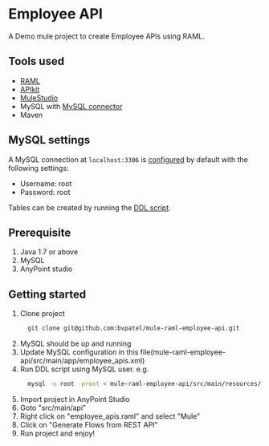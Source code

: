 Employee API
=================

A Demo mule project to create Employee APIs using RAML.

Tools used
----------
  * [RAML](http://mulesoft.org)
  * [APIkit](http://www.mulesoft.org/documentation/display/current/APIkit)
  * [MuleStudio](http://www.mulesoft.com/mule-studio)
  * MySQL with [MySQL connector](http://mvnrepository.com/artifact/mysql/mysql-connector-java)
  * Maven
  
MySQL settings
----------------

A MySQL connection at `localhost:3306` is [configured](https://github.com/bvpatel/mule-raml-employee-api/blob/master/src/main/app/employee_apis.xml) by default with the following settings:
 * Username: root
 * Password: root

Tables can be created by running the [DDL script](https://github.com/bvpatel/mule-raml-employee-api/blob/master/src/main/resources/ddl.sql).

Prerequisite
-------------
1. Java 1.7 or above
2. MySQL
3. AnyPoint studio


Getting started
----------------------
1. Clone project
   ```sh
     git clone git@github.com:bvpatel/mule-raml-employee-api.git
   ```
2. MySQL should be up and running 
3. Update MySQL configuration in this file(mule-raml-employee-api/src/main/app/employee_apis.xml) 
4. Run DDL script using MySQL user. e.g.
   ```sh
     mysql -u root -proot < mule-raml-employee-api/src/main/resources/ddl.sql
   ```
5. Import project in AnyPoint Studio 
6. Goto "src/main/api"
7. Right click on "employee_apis.raml" and select "Mule"
8. Click on "Generate Flows from REST API"
9. Run project and enjoy!

